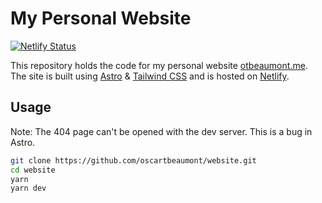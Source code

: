 # My Personal Website

[![Netlify Status](https://api.netlify.com/api/v1/badges/a3c6a3ce-fa33-4b02-8443-05ab8dd5278b/deploy-status)](https://app.netlify.com/sites/otbeaumontme/deploys)

This repository holds the code for my personal website [otbeaumont.me](https://otbeaumont.me). The site is built using [Astro](https://astro.build) & [Tailwind CSS](https://tailwindcss.com) and is hosted on [Netlify](https://www.netlify.com).

## Usage

Note: The 404 page can't be opened with the dev server. This is a bug in Astro.

```bash
git clone https://github.com/oscartbeaumont/website.git
cd website
yarn
yarn dev
```
